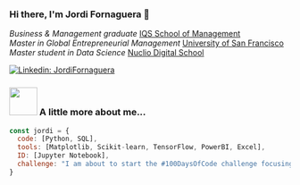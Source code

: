 ### Hi there, I'm Jordi Fornaguera 👋

*Business & Management graduate* [IQS School of Management](https://www.iqs.edu/es/iqs-school-management)  
*Master in Global Entrepreneurial Management* [University of San Francisco](https://www.usfca.edu/management/graduate-programs/global-entrepreneurial-management)  
*Master student in Data Science* [Nuclio Digital School](https://nuclio.school/master-data-science/#1605285188583-4663639e-512b)

[![Linkedin: JordiFornaguera](https://img.shields.io/badge/-Jordi_Fornaguera-blue?style=flat-square&logo=Linkedin&logoColor=white&link=https://www.linkedin.com/in/jordi-fornaguera-perez/)](https://www.linkedin.com/in/jordi-fornaguera-perez/)

### <img src="https://media.giphy.com/media/VgCDAzcKvsR6OM0uWg/giphy.gif" width="50"> A little more about me...

```javascript
const jordi = {  
  code: [Python, SQL],  
  tools: [Matplotlib, Scikit-learn, TensorFlow, PowerBI, Excel],  
  ID: [Jupyter Notebook],  
  challenge: "I am about to start the #100DaysOfCode challenge focusing on Python and SQL"
}
```
<!--
**JordiFornaguera/JordiFornaguera** is a ✨ _special_ ✨ repository because its `README.md` (this file) appears on your GitHub profile.

Here are some ideas to get you started:

- 🔭 I’m currently working on ...
- 🌱 I’m currently learning ...
- 👯 I’m looking to collaborate on ...
- 🤔 I’m looking for help with ...
- 💬 Ask me about ...
- 📫 How to reach me: ...
- 😄 Pronouns: ...
- ⚡ Fun fact: ...
-->
